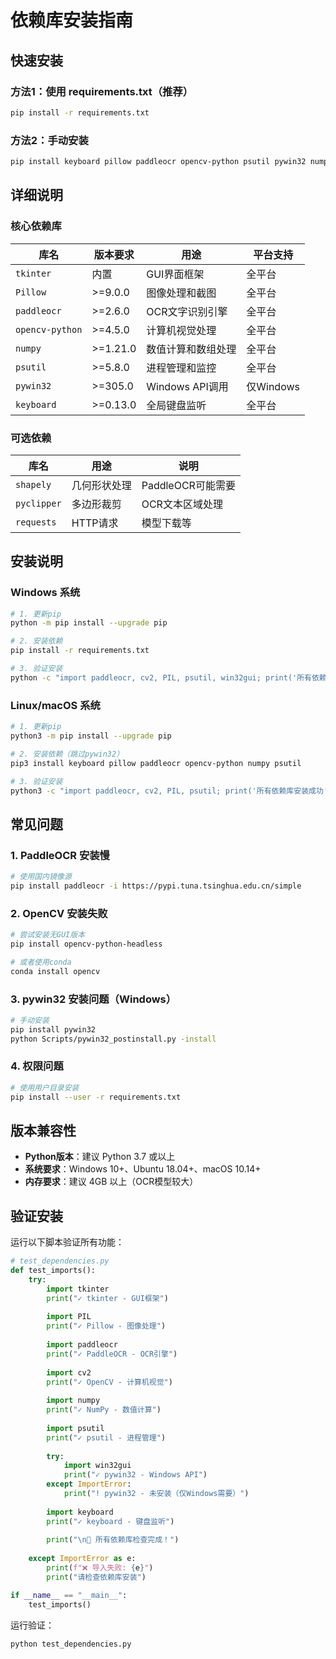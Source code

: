 # 依赖库安装指南

## 快速安装

### 方法1：使用 requirements.txt（推荐）
```bash
pip install -r requirements.txt
```

### 方法2：手动安装
```bash
pip install keyboard pillow paddleocr opencv-python psutil pywin32 numpy
```

## 详细说明

### 核心依赖库

| 库名 | 版本要求 | 用途 | 平台支持 |
|------|----------|------|----------|
| `tkinter` | 内置 | GUI界面框架 | 全平台 |
| `Pillow` | >=9.0.0 | 图像处理和截图 | 全平台 |
| `paddleocr` | >=2.6.0 | OCR文字识别引擎 | 全平台 |
| `opencv-python` | >=4.5.0 | 计算机视觉处理 | 全平台 |
| `numpy` | >=1.21.0 | 数值计算和数组处理 | 全平台 |
| `psutil` | >=5.8.0 | 进程管理和监控 | 全平台 |
| `pywin32` | >=305.0 | Windows API调用 | 仅Windows |
| `keyboard` | >=0.13.0 | 全局键盘监听 | 全平台 |

### 可选依赖

| 库名 | 用途 | 说明 |
|------|------|------|
| `shapely` | 几何形状处理 | PaddleOCR可能需要 |
| `pyclipper` | 多边形裁剪 | OCR文本区域处理 |
| `requests` | HTTP请求 | 模型下载等 |

## 安装说明

### Windows 系统
```bash
# 1. 更新pip
python -m pip install --upgrade pip

# 2. 安装依赖
pip install -r requirements.txt

# 3. 验证安装
python -c "import paddleocr, cv2, PIL, psutil, win32gui; print('所有依赖库安装成功')"
```

### Linux/macOS 系统
```bash
# 1. 更新pip
python3 -m pip install --upgrade pip

# 2. 安装依赖（跳过pywin32）
pip3 install keyboard pillow paddleocr opencv-python numpy psutil

# 3. 验证安装
python3 -c "import paddleocr, cv2, PIL, psutil; print('所有依赖库安装成功')"
```

## 常见问题

### 1. PaddleOCR 安装慢
```bash
# 使用国内镜像源
pip install paddleocr -i https://pypi.tuna.tsinghua.edu.cn/simple
```

### 2. OpenCV 安装失败
```bash
# 尝试安装无GUI版本
pip install opencv-python-headless

# 或者使用conda
conda install opencv
```

### 3. pywin32 安装问题（Windows）
```bash
# 手动安装
pip install pywin32
python Scripts/pywin32_postinstall.py -install
```

### 4. 权限问题
```bash
# 使用用户目录安装
pip install --user -r requirements.txt
```

## 版本兼容性

- **Python版本**：建议 Python 3.7 或以上
- **系统要求**：Windows 10+、Ubuntu 18.04+、macOS 10.14+
- **内存要求**：建议 4GB 以上（OCR模型较大）

## 验证安装

运行以下脚本验证所有功能：

```python
# test_dependencies.py
def test_imports():
    try:
        import tkinter
        print("✓ tkinter - GUI框架")
        
        import PIL
        print("✓ Pillow - 图像处理")
        
        import paddleocr
        print("✓ PaddleOCR - OCR引擎")
        
        import cv2
        print("✓ OpenCV - 计算机视觉")
        
        import numpy
        print("✓ NumPy - 数值计算")
        
        import psutil
        print("✓ psutil - 进程管理")
        
        try:
            import win32gui
            print("✓ pywin32 - Windows API")
        except ImportError:
            print("! pywin32 - 未安装（仅Windows需要）")
        
        import keyboard
        print("✓ keyboard - 键盘监听")
        
        print("\n🎉 所有依赖库检查完成！")
        
    except ImportError as e:
        print(f"❌ 导入失败: {e}")
        print("请检查依赖库安装")

if __name__ == "__main__":
    test_imports()
```

运行验证：
```bash
python test_dependencies.py
```